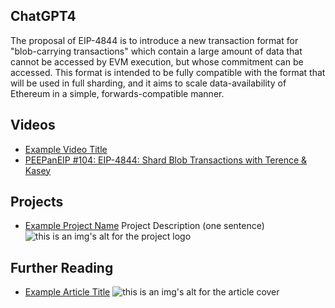 ## ChatGPT4

The proposal of EIP-4844 is to introduce a new transaction format for "blob-carrying transactions" which contain a large amount of data that cannot be accessed by EVM execution, but whose commitment can be accessed. This format is intended to be fully compatible with the format that will be used in full sharding, and it aims to scale data-availability of Ethereum in a simple, forwards-compatible manner.

## Videos

- [Example Video Title](https://www.youtube.com/watch?v=TDGq4aeevgY)
- [PEEPanEIP #104: EIP-4844: Shard Blob Transactions with Terence & Kasey](https://www.youtube.com/watch?v=4lyb02wZQQ4&list=PL4cwHXAawZxqu0PKKyMzG_3BJV_xZTi1F&index=9)

## Projects

- [Example Project Name](https://xxxx.xxx/xxxxx) Project Description (one sentence) ![this is an img's alt for the project logo](https://xxxx.xxx/project-logo.xxx)

## Further Reading

- [Example Article Title](https://xxxx.xxx/xxxxx) ![this is an img's alt for the article cover](https://xxxx.xxx/article-cover.xxx)
